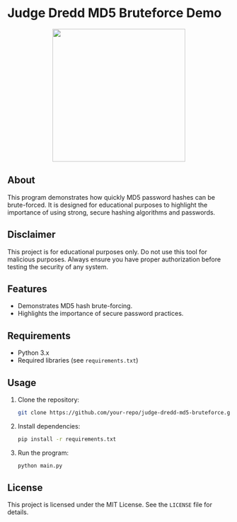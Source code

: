 # Judge Dredd MD5 Bruteforce Demo

<p align="center">
        <img src="https://github.com/user-attachments/assets/e52ba8a0-3fec-49e6-a144-4c417e25b596" width="300">
</p>

## About

This program demonstrates how quickly MD5 password hashes can be brute-forced. It is designed for educational purposes to highlight the importance of using strong, secure hashing algorithms and passwords.

## Disclaimer

This project is for educational purposes only. Do not use this tool for malicious purposes. Always ensure you have proper authorization before testing the security of any system.

## Features

- Demonstrates MD5 hash brute-forcing.
- Highlights the importance of secure password practices.

## Requirements

- Python 3.x
- Required libraries (see `requirements.txt`)

## Usage

1. Clone the repository:
     ```bash
     git clone https://github.com/your-repo/judge-dredd-md5-bruteforce.git
     ```
2. Install dependencies:
     ```bash
     pip install -r requirements.txt
     ```
3. Run the program:
     ```bash
     python main.py
     ```

## License

This project is licensed under the MIT License. See the `LICENSE` file for details.
```  
